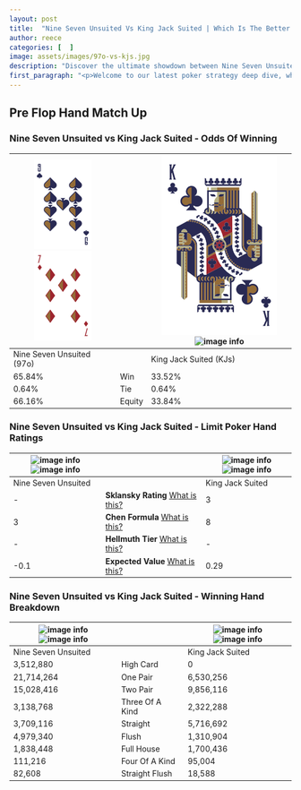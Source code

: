 ```yaml
---
layout: post
title:  "Nine Seven Unsuited Vs King Jack Suited | Which Is The Better Hand In Poker? A Complete Guide"
author: reece
categories: [  ]
image: assets/images/97o-vs-kjs.jpg
description: "Discover the ultimate showdown between Nine Seven Unsuited and King Jack Suited in poker! Uncover the odds, strategies, and scenarios where one hand triumphs over the other. Get ready to up your poker game with this thrilling analysis."
first_paragraph: "<p>Welcome to our latest poker strategy deep dive, where we're pitting two distinct hands against each other in a high-stakes showdown: Nine Seven Unsuited vs King Jack Suited.</p><p>In the dynamic world of poker, every decision counts, and knowing which hand holds the upper hand is key to your success at the table.</p><p>In this article, we'll dissect these two hands, explore the scenarios where one dominates the other, and equip you with the knowledge to make strategic choices that can tip the odds in your favor.</p><p>Get ready to unravel the intriguing dynamics of these poker hands and elevate your game to new heights.</p>"
---
```




[comment]: # (sp0)

## Pre Flop Hand Match Up

<div class="table hand-ratings" markdown="1"> 



### Nine Seven Unsuited vs King Jack Suited - Odds Of Winning


    
| ![image info](assets/images/hand1/9.png) ![image info](assets/images/hand1/7o.png) |  | ![image info](assets/images/hand2/K.png) ![image info](assets/images/hand2/js.png) |
| -------- | -------- | -------- |
| Nine Seven Unsuited (97o) |  | King Jack Suited (KJs) |
| 65.84% | Win | 33.52% |
| 0.64% | Tie | 0.64% |
| 66.16% | Equity | 33.84% |




[comment]: # (sp1)



### Nine Seven Unsuited vs King Jack Suited - Limit Poker Hand Ratings


    
| ![image info](https://www.riverpairs.com/assets/images/hand1/9.png) ![image info](https://www.riverpairs.com/assets/images/hand1/7o.png) |  | ![image info](https://www.riverpairs.com/assets/images/hand2/K.png) ![image info](https://www.riverpairs.com/assets/images/hand2/js.png) |
| -------- | -------- | -------- |
| Nine Seven Unsuited |  | King Jack Suited |
| - | **Sklansky Rating** [What is this?](/sklansky-rating-explained) | 3 |
| 3 | **Chen Formula** [What is this?](/chen-formula-explained) | 8 |
| - | **Hellmuth Tier** [What is this?](/Hellmuth-tier-explained) | - |
| -0.1 | **Expected Value** [What is this?](/expected-value-explained) | 0.29 |




[comment]: # (sp2)



### Nine Seven Unsuited vs King Jack Suited - Winning Hand Breakdown


    
| ![image info](https://www.riverpairs.com/assets/images/hand1/9.png) ![image info](https://www.riverpairs.com/assets/images/hand1/7o.png) |  | ![image info](https://www.riverpairs.com/assets/images/hand2/K.png) ![image info](https://www.riverpairs.com/assets/images/hand2/js.png) |
| -------- | -------- | -------- |
| Nine Seven Unsuited |  | King Jack Suited |
| 3,512,880 | High Card | 0 |
| 21,714,264 | One Pair | 6,530,256 |
| 15,028,416 | Two Pair | 9,856,116 |
| 3,138,768 | Three Of A Kind | 2,322,288 |
| 3,709,116 | Straight | 5,716,692 |
| 4,979,340 | Flush | 1,310,904 |
| 1,838,448 | Full House | 1,700,436 |
| 111,216 | Four Of A Kind | 95,004 |
| 82,608 | Straight Flush | 18,588 |




[comment]: # (sp3)



</div>

[comment]: # (sp4)



[comment]: # (sp5)

